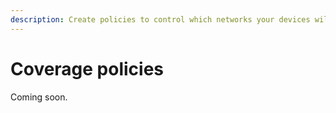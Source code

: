 ```yaml
---
description: Create policies to control which networks your devices will be able to connect to and which they will be denied access to
---
```

# Coverage policies

Coming soon.
